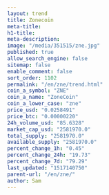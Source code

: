 ```yaml
---
layout: trend
title: Zonecoin
meta-title: 
h1-title: 
meta-description: 
image: "/media/351515/zne.jpg"
published: true
allow_search_engine: false
sitemap: false
enable_comment: false
sort_order: 1102
permalink: "/en/zne/trend.html"
coin_a_symbol: "ZNE"
coin_a_name: "ZoneCoin"
coin_a_lower_case: "zne"
price_usd: "0.0258491"
price_btc: "0.00000220"
24h_volume_usd: "85.6328"
market_cap_usd: "2581970.0"
total_supply: "2581970.0"
available_supply: "2581970.0"
percent_change_1h: "0.45"
percent_change_24h: "19.73"
percent_change_7d: "79.29"
last_updated: "1517140750"
parent-url: "/en/zne/"
author: Sam
---
```


